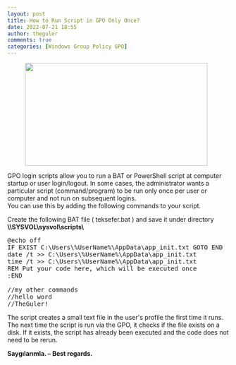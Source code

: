 ```yaml
---
layout: post
title: How to Run Script in GPO Only Once?
date: 2022-07-21 18:55
author: theguler
comments: true
categories: [Windows Group Policy GPO]
---
```

<!-- wp:image {"id":333,"width":414,"height":233,"sizeSlug":"large","linkDestination":"none"} -->
<figure class="wp-block-image size-large is-resized"><img src="https://theguler.wordpress.com/wp-content/uploads/2021/12/powershell-4-sdn.jpg?w=1024" alt="" class="wp-image-333" style="width:414px;height:233px" width="414" height="233" /></figure>
<!-- /wp:image -->

<!-- wp:paragraph -->
<p>GPO login scripts allow you to run a BAT or PowerShell script at computer startup or user login/logout. In some cases, the administrator wants a particular script (command/program) to be run only once per user or computer and not run on subsequent logins.<br>You can use this by adding the following commands to your script.</p>
<!-- /wp:paragraph -->

<!-- wp:paragraph -->
<p>Create the following BAT file ( teksefer.bat ) and save it under directory<strong> \\SYSVOL\sysvol\scripts\</strong></p>
<!-- /wp:paragraph -->

<!-- wp:preformatted -->
<pre class="wp-block-preformatted">@echo off
IF EXIST C:\Users\%UserName%\AppData\app_init.txt GOTO END
date /t &gt;&gt; C:\Users\%UserName%\AppData\app_init.txt
time /t &gt;&gt; C:\Users\%UserName%\AppData\app_init.txt
REM Put your code here, which will be executed once
:END

//my other commands
//hello word
//TheGuler!</pre>
<!-- /wp:preformatted -->

<!-- wp:paragraph -->
<p>The script creates a small text file in the user's profile the first time it runs. The next time the script is run via the GPO, it checks if the file exists on a disk. If it exists, the script has already been executed and the code does not need to be rerun.</p>
<!-- /wp:paragraph -->

<!-- wp:paragraph -->
<p><strong>Saygılarımla. – Best regards.</strong></p>
<!-- /wp:paragraph -->
